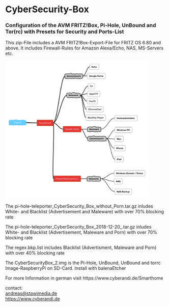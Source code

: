 # CyberSecurity-Box
<p>
<h3>Configuration of the AVM FRITZ!Box, Pi-Hole, UnBound and Tor(rc) with Presets for Security and Ports-List</h3>
</p><p>
This zip-File includes a AVM FRITZ!Box-Export-File for FRITZ OS 6.80 and above.
It includes Firewall-Rules for Amazon 
Alexa/Echo, NAS, MS-Servers etc.
</p><p>
<img src="Schema.PNG" width="450px"></img>
</p><p>
The pi-hole-teleporter_CyberSecurity_Box_without_Porn.tar.gz inludes White- and Blacklist (Advertisement and Maleware)
with over 70% blocking rate
</p><p>
The pi-hole-teleporter_CyberSecurity_Box_2018-12-20_.tar.gz inludes White- and Blacklist (Advertisement, Maleware and Porn)
with over 70% blocking rate
</p><p>
The regex.bkp.list includes Blacklist (Advertisment, Maleware and Porn) with over 40% blocking rate 
</p><p>
The CyberSecurityBox_2.img is the Pi-Hole, UnBound, UnBound and torrc Image-RaspberryPi on SD-Card. Install with balenaEtcher
</p><p>
For more Information in german visit https://www.cyberandi.de/Smarthome
</p><P>

contact: <br>
andreas@stawimedia.de<br>
https://www.cyberandi.de
</p>

